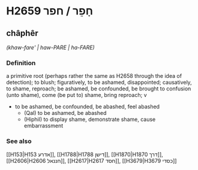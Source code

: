 # H2659 חָפֵר / חפר

## châphêr

_(khaw-fare' | haw-PARE | ha-FARE)_

### Definition

a primitive root (perhaps rather the same as H2658 through the idea of detection); to blush; figuratively, to be ashamed, disappointed; causatively, to shame, reproach; be ashamed, be confounded, be brought to confusion (unto shame), come (be put to) shame, bring reproach; v

- to be ashamed, be confounded, be abashed, feel abashed
  - (Qal) to be ashamed, be abashed
  - (Hiphil) to display shame, demonstrate shame, cause embarrassment

### See also

[[H153|H153 אדרע]], [[H1788|H1788 דישן]], [[H1870|H1870 דרך]], [[H2606|H2606 חננאל]], [[H2617|H2617 חסד]], [[H3679|H3679 כסדי]]
